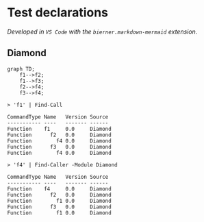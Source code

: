 # Test declarations

_Developed in `VS Code` with the `bierner.markdown-mermaid` extension._

<!-- See Parse-Mermaid.ps1 for formatting guidance and limitations -->

## Diamond

```mermaid
graph TD;
    f1-->f2;
    f1-->f3;
    f2-->f4;
    f3-->f4;
```

```
> 'f1' | Find-Call

CommandType Name   Version Source
----------- ----   ------- ------
Function    f1     0.0     Diamond
Function      f2   0.0     Diamond
Function        f4 0.0     Diamond
Function      f3   0.0     Diamond
Function        f4 0.0     Diamond
```

```
> 'f4' | Find-Caller -Module Diamond

CommandType Name   Version Source
----------- ----   ------- ------
Function    f4     0.0     Diamond
Function      f2   0.0     Diamond
Function        f1 0.0     Diamond
Function      f3   0.0     Diamond
Function        f1 0.0     Diamond
```
